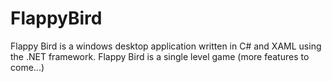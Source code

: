 # FlappyBird

Flappy Bird is a windows desktop application written in C# and XAML using the .NET framework. 
Flappy Bird is a single level game (more features to come...)
